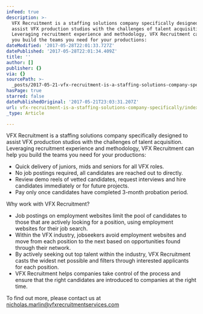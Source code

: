 ```yaml
---
inFeed: true
description: >-
  VFX Recruitment is a staffing solutions company specifically designed to
  assist VFX production studios with the challenges of talent acquisition.
  Leveraging recruitment experience and methodology, VFX Recruitment can help
  you build the teams you need for your productions:
dateModified: '2017-05-28T22:01:33.727Z'
datePublished: '2017-05-28T22:01:34.409Z'
title: ''
author: []
publisher: {}
via: {}
sourcePath: >-
  _posts/2017-05-21-vfx-recruitment-is-a-staffing-solutions-company-specifically.md
hasPage: true
starred: false
datePublishedOriginal: '2017-05-21T23:03:31.207Z'
url: vfx-recruitment-is-a-staffing-solutions-company-specifically/index.html
_type: Article

---
```

VFX Recruitment is a staffing solutions company specifically designed to assist VFX production studios with the challenges of talent acquisition. Leveraging recruitment experience and methodology, VFX Recruitment can help you build the teams you need for your productions:

* Quick delivery of juniors, mids and seniors for all VFX roles.
* No job postings required, all candidates are reached out to directly.
* Review demo reels of vetted candidates, request interviews and hire candidates immediately or for future projects.
* Pay only once candidates have completed 3-month probation period.

Why work with VFX Recruitment?

* Job postings on employment websites limit the pool of candidates to those that are actively looking for a position, using employment websites for their job search.
* Within the VFX industry, jobseekers avoid employment websites and move from each position to the next based on opportunities found through their network.
* By actively seeking out top talent within the industry, VFX Recruitment casts the widest net possible and filters through interested applicants for each position.
* VFX Recruitment helps companies take control of the process and ensure that the right candidates are introduced to companies at the right time.

To find out more, please contact us at nicholas.marlin@vfxrecruitmentservices.com